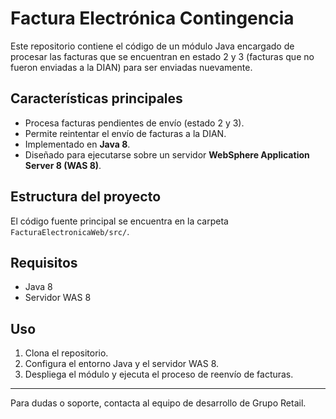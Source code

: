 # Factura Electrónica Contingencia

Este repositorio contiene el código de un módulo Java encargado de procesar las facturas que se encuentran en estado 2 y 3 (facturas que no fueron enviadas a la DIAN) para ser enviadas nuevamente.

## Características principales
- Procesa facturas pendientes de envío (estado 2 y 3).
- Permite reintentar el envío de facturas a la DIAN.
- Implementado en **Java 8**.
- Diseñado para ejecutarse sobre un servidor **WebSphere Application Server 8 (WAS 8)**.

## Estructura del proyecto
El código fuente principal se encuentra en la carpeta `FacturaElectronicaWeb/src/`.

## Requisitos
- Java 8
- Servidor WAS 8

## Uso
1. Clona el repositorio.
2. Configura el entorno Java y el servidor WAS 8.
3. Despliega el módulo y ejecuta el proceso de reenvío de facturas.

---
Para dudas o soporte, contacta al equipo de desarrollo de Grupo Retail.
